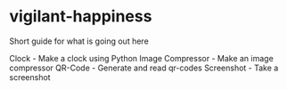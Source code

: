 # vigilant-happiness
Short guide for what is going out here

Clock - Make a clock using Python
Image Compressor - Make an image compressor
QR-Code - Generate and read qr-codes
Screenshot - Take a screenshot